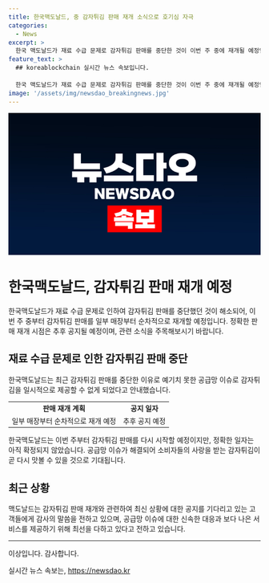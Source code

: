 ```yaml
---
title: 한국맥도날드, 중 감자튀김 판매 재개 소식으로 호기심 자극
categories:
  - News
excerpt: >
  한국 맥도날드가 재료 수급 문제로 감자튀김 판매를 중단한 것이 이번 주 중에 재개될 예정입니다. 감자튀김은 일부 매장부터 순차적으로 판매가 재개될 예정이며, 정확한 재개 시점은 추후 공지될 예정입니다. 맥도날드는 홈페이지를 통해 예기치 못한 공급망 이슈로 감자튀김을 일시적으로 제공할 수 없게 됐다고 밝혔습니다.
feature_text: >
  ## koreablockchain 실시간 뉴스 속보입니다.

  한국 맥도날드가 재료 수급 문제로 감자튀김 판매를 중단한 것이 이번 주 중에 재개될 예정입니다. 감자튀김은 일부 매장부터 순차적으로 판매가 재개될 예정이며, 정확한 재개 시점은 추후 공지될 예정입니다. 맥도날드는 홈페이지를 통해 예기치 못한 공급망 이슈로 감자튀김을 일시적으로 제공할 수 없게 됐다고 밝혔습니다.
image: '/assets/img/newsdao_breakingnews.jpg'
---
```


<p><img src="/assets/img/newsdao_breakingnews.jpg" alt="koreablockchain 속보" /></p>

<h1>한국맥도날드, 감자튀김 판매 재개 예정</h1>

<p data-ke-size="size16">한국맥도날드가 재료 수급 문제로 인하여 감자튀김 판매를 중단했던 것이 해소되어, 이번 주 중부터 감자튀김 판매를 일부 매장부터 순차적으로 재개할 예정입니다. 정확한 판매 재개 시점은 추후 공지될 예정이며, 관련 소식을 주목해보시기 바랍니다.</p>

<h2 data-ke-size="size26">재료 수급 문제로 인한 감자튀김 판매 중단</h2>

<p data-ke-size="size16">한국맥도날드는 최근 감자튀김 판매를 중단한 이유로 예기치 못한 공급망 이슈로 감자튀김을 일시적으로 제공할 수 없게 되었다고 안내했습니다.</p>

<table>
    <tr>
        <td style="text-align: center; height: 17px;"><b>판매 재개 계획</b></td>
        <td style="text-align: center; height: 17px;"><b>공지 일자</b></td>
    </tr>
    <tr>
        <td style="text-align: center; height: 17px;">일부 매장부터 순차적으로 재개 예정</td>
        <td style="text-align: center; height: 17px;">추후 공지 예정</td>
    </tr>
</table>

<p data-ke-size="size16">한국맥도날드는 이번 주부터 감자튀김 판매를 다시 시작할 예정이지만, 정확한 일자는 아직 확정되지 않았습니다. 공급망 이슈가 해결되어 소비자들의 사랑을 받는 감자튀김이 곧 다시 맛볼 수 있을 것으로 기대됩니다.</p>

<h2 data-ke-size="size26">최근 상황</h2>

<p data-ke-size="size16">맥도날드는 감자튀김 판매 재개와 관련하여 최신 상황에 대한 공지를 기다리고 있는 고객들에게 감사의 말씀을 전하고 있으며, 공급망 이슈에 대한 신속한 대응과 보다 나은 서비스를 제공하기 위해 최선을 다하고 있다고 전하고 있습니다.</p>

<hr>

<p data-ke-size="size16">이상입니다. 감사합니다.</p>
실시간 뉴스 속보는, <a href="https://newsdao.kr" rel="dofollow">https://newsdao.kr</a>


